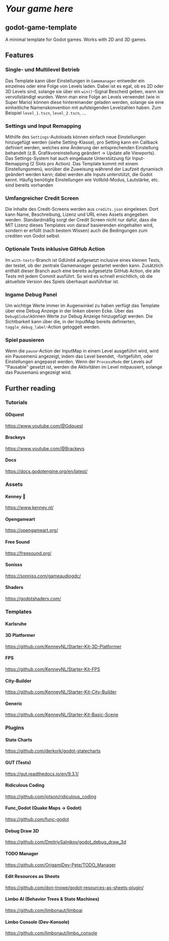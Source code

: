 # *Your game here*

## godot-game-template

A minimal template for Godot games. Works with 2D and 3D games.

## Features

### Single- und Multilevel Betrieb
Das Template kann über Einstellungen in `Gamemanager` entweder ein einzelnes oder eine Folge von Levels laden. Dabei ist es egal, ob es 2D oder 3D Levels sind, solange sie über ein `win()`-Signal Bescheid geben, wann sie vervollständigt wurden. Wenn man eine Folge an Levels verwendet (wie in Super Mario) können diese hintereinander geladen werden, solange sie eine einheitliche Namenskonvention mit aufsteigenden Levelzahlen haben. Zum Beispiel `level_1.tscn`, `level_2.tscn`, ...

### Settings und Input Remapping
Mithilfe des `Settings`-Autoloads können einfach neue Einstellungen hinzugefügt werden (siehe Setting-Klasse), pro Setting kann ein Callback definiert werden, welches eine Änderung der entsprechenden Einstellung behandelt (z.B. Grafikvoreinstellung geändert -> Update alle Viewports). Das Settings-System hat auch eingebaute Unterstützung für Input-Remapping (2 Slots pro Action). Das Template kommt mit einem Einstellungsmenü, worüber die Zuweisung während der Laufzeit dynamisch geändert werden kann; dabei werden alle Inputs unterstützt, die Godot kennt. Häufig benötigte Einstellungen wie Vollbild-Modus, Lautstärke, etc. sind bereits vorhanden

### Umfangreicher Credit Screen
Die Inhalte des Credit-Screens werden aus `credits.json` eingelesen. Dort kann Name, Beschreibung, Lizenz und URL eines Assets angegeben werden. Standardmäßig sorgt der Credit Screen nicht nur dafür, dass die MIT Lizenz dieses Templates von darauf basierenden eingehalten wird, sondern er erfüllt (nach bestem Wissen) auch die Bedingungen zum crediten von Godot selbst.

### Optionale Tests inklusive GitHub Action
Im `with-tests`-Branch ist GdUnit4 aufgesetzt inclusive eines kleinen Tests, der testet, ob der zentrale Gamemanager gestartet werden kann. Zusätzlich enthält dieser Branch auch eine bereits aufgesetzte GitHub Action, die alle Tests mit jedem Commit ausführt. So wird es schnell ersichtlich, ob die aktuellste Version des Spiels überhaupt ausführbar ist.

### Ingame Debug Panel
Um wichtige Werte immer im Augenwinkel zu haben verfügt das Template über eine Debug Anzeige in der linken oberen Ecke. Über das `DebugGlobal`können Werte zur Debug Anzeige hinzugefügt werden. Die Sichtbarkeit kann über die, in der InputMap bereits definierten, `toggle_debug_label`-Action getoggelt werden.

### Spiel pausieren
Wenn die `pause`-Action der InputMap in einem Level ausgeführt wird, wird ein Pausemenü angezeigt, indem das Level beendet, -fortgeführt, oder Einstellungen angepasst werden. Wenn der `ProcessMode` der Levels auf "Pausable" gesetzt ist, werden die Aktivitäten im Level mitpausiert, solange das Pausemanü angezeigt wird.


## Further reading
### Tutorials
#### GDquest
https://www.youtube.com/@Gdquest

#### Brackeys
https://www.youtube.com/@Brackeys

#### Docs
https://docs.godotengine.org/en/latest/


### Assets
#### Kenney 🥰
https://www.kenney.nl/

#### Opengameart
https://opengameart.org/

#### Free Sound
https://freesound.org/

#### Sonisss
https://sonniss.com/gameaudiogdc/

#### Shaders
https://godotshaders.com/


### Templates
#### Karlsruhe

#### 3D Platformer
https://github.com/KenneyNL/Starter-Kit-3D-Platformer

#### FPS
https://github.com/KenneyNL/Starter-Kit-FPS

#### City-Builder
https://github.com/KenneyNL/Starter-Kit-City-Builder

#### Generic
https://github.com/KenneyNL/Starter-Kit-Basic-Scene

### Plugins
#### State Charts
https://github.com/derkork/godot-statecharts

#### GUT (Tests)
https://gut.readthedocs.io/en/9.3.1/

#### Ridiculous Coding
https://github.com/jotson/ridiculous_coding

#### Func_Godot (Quake Maps -> Godot)
https://github.com/func-godot

#### Debug Draw 3D
https://github.com/DmitriySalnikov/godot_debug_draw_3d

#### TODO Manager 
https://github.com/OrigamiDev-Pete/TODO_Manager

#### Edit Resources as Sheets
https://github.com/don-tnowe/godot-resources-as-sheets-plugin/

#### Limbo AI (Behavior Trees & State Machines)
https://github.com/limbonaut/limboai

#### Limbo Console (Dev-Konsole)
https://github.com/limbonaut/limbo_console

